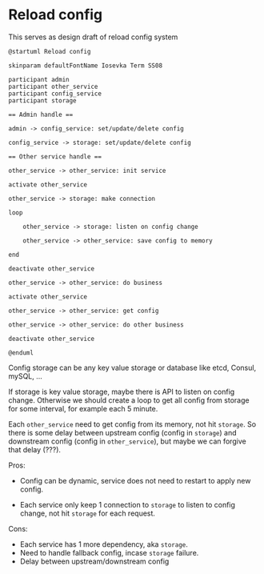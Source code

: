 # Reload config

This serves as design draft of reload config system

```plantuml
@startuml Reload config

skinparam defaultFontName Iosevka Term SS08

participant admin
participant other_service
participant config_service
participant storage

== Admin handle ==

admin -> config_service: set/update/delete config

config_service -> storage: set/update/delete config

== Other service handle ==

other_service -> other_service: init service

activate other_service

other_service -> storage: make connection

loop

    other_service -> storage: listen on config change

    other_service -> other_service: save config to memory

end

deactivate other_service

other_service -> other_service: do business

activate other_service

other_service -> other_service: get config

other_service -> other_service: do other business

deactivate other_service

@enduml
```

Config storage can be any key value storage or database like etcd, Consul, mySQL, ...

If storage is key value storage, maybe there is API to listen on config change.
Otherwise we should create a loop to get all config from storage for some interval, for example each 5 minute.

Each `other_service` need to get config from its memory, not hit `storage`.
So there is some delay between upstream config (config in `storage`) and downstream config (config in `other_service`), but maybe we can forgive that delay (???).

Pros:

- Config can be dynamic, service does not need to restart to apply new config.

- Each service only keep 1 connection to `storage` to listen to config change, not hit `storage` for each request.

Cons:

- Each service has 1 more dependency, aka `storage`.
- Need to handle fallback config, incase `storage` failure.
- Delay between upstream/downstream config
